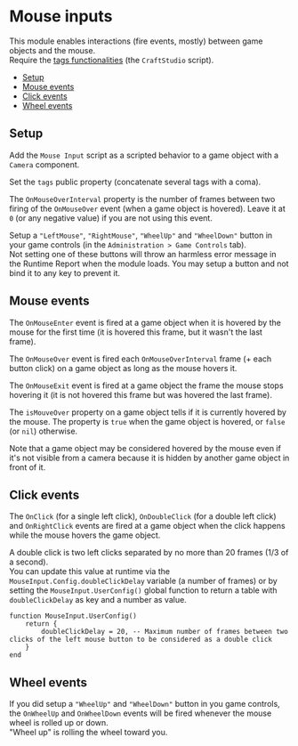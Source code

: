 # Mouse inputs

This module enables interactions (fire events, mostly) between game objects and the mouse.  
Require the [tags functionalities](/docs/craftstudio#tags) (the `CraftStudio` script).

- [Setup](#setup)
- [Mouse events](#mouse-events)
- [Click events](#click-events)
- [Wheel events](#wheel-events)

<a name="setup"></a>
## Setup

Add the `Mouse Input` script as a scripted behavior to a game object with a `Camera` component.

Set the `tags` public property (concatenate several tags with a coma).  

The `OnMouseOverInterval` property is the number of frames between two firing of the `OnMouseOver` event (when a game object is hovered). Leave it at `0` (or any negative value) if you are not using this event.

Setup a `"LeftMouse"`, `"RightMouse"`, `"WheelUp"` and `"WheelDown"` button in your game controls (in the `Administration > Game Controls` tab).  
Not setting one of these buttons will throw an harmless error message in the Runtime Report when the module loads. You may setup a button and not bind it to any key to prevent it.


<a name="mouse-events"></a>
## Mouse events

The `OnMouseEnter` event is fired at a game object when it is hovered by the mouse for the first time (it is hovered this frame, but it wasn't the last frame).  

The `OnMouseOver` event is fired each `OnMouseOverInterval` frame (+ each button click) on a game object as long as the mouse hovers it.

The `OnMouseExit` event is fired at a game object the frame the mouse stops hovering it (it is not hovered this frame but was hovered the last frame).  

The `isMouveOver` property on a game object tells if it is currently hovered by the mouse. The property is `true` when the game object is hovered, or `false` (or `nil`) otherwise.

Note that a game object may be considered hovered by the mouse even if it's not visible from a camera because it is hidden by another game object in front of it.


<a name="click-events"></a>
## Click events

The `OnClick` (for a single left click), `OnDoubleClick` (for a double left click) and `OnRightClick` events are fired at a game object when the click happens while the mouse hovers the game object.  

A double click is two left clicks separated by no more than 20 frames (1/3 of a second).  
You can update this value at runtime via the `MouseInput.Config.doubleClickDelay` variable (a number of frames) or by setting the `MouseInput.UserConfig()` global function to return a table with `doubleClickDelay` as key and a number as value. 

	function MouseInput.UserConfig()
		return {
			doubleClickDelay = 20, -- Maximum number of frames between two clicks of the left mouse button to be considered as a double click
		}
	end


<a name="wheel-events"></a>
## Wheel events

If you did setup a `"WheelUp"` and `"WheelDown"` button in you game controls, the `OnWheelUp` and `OnWheelDown` events will be fired whenever the mouse wheel is rolled up or down.  
"Wheel up" is rolling the wheel toward you.
